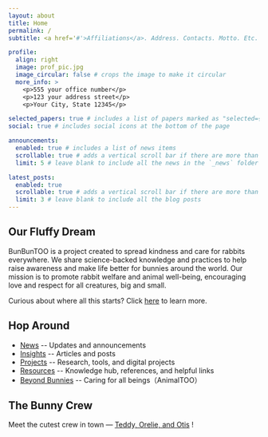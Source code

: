 ```yaml
---
layout: about
title: Home
permalink: /
subtitle: <a href='#'>Affiliations</a>. Address. Contacts. Motto. Etc.

profile:
  align: right
  image: prof_pic.jpg
  image_circular: false # crops the image to make it circular
  more_info: >
    <p>555 your office number</p>
    <p>123 your address street</p>
    <p>Your City, State 12345</p>

selected_papers: true # includes a list of papers marked as "selected={true}"
social: true # includes social icons at the bottom of the page

announcements:
  enabled: true # includes a list of news items
  scrollable: true # adds a vertical scroll bar if there are more than 3 news items
  limit: 5 # leave blank to include all the news in the `_news` folder

latest_posts:
  enabled: true
  scrollable: true # adds a vertical scroll bar if there are more than 3 new posts items
  limit: 3 # leave blank to include all the blog posts
---
```

## Our Fluffy Dream
BunBunTOO is a project created to spread kindness and care for rabbits everywhere. We share science-backed knowledge and practices to help raise awareness and make life better for bunnies around the world. Our mission is to promote rabbit welfare and animal well-being, encouraging love and respect for all creatures, big and small.

Curious about where all this starts? Click [here](./story) to learn more.

## Hop Around
- [News](./news) -- Updates and announcements
- [Insights](./insights) -- Articles and posts
- [Projects](./projects) -- Research, tools, and digital projects
- [Resources](./resources) -- Knowledge hub, references, and helpful links
- [Beyond Bunnies](./beyond) -- Caring for all beings（AnimalTOO）

## The Bunny Crew
Meet the cutest crew in town — [Teddy, Orelie, and Otis](./bunnies) !
